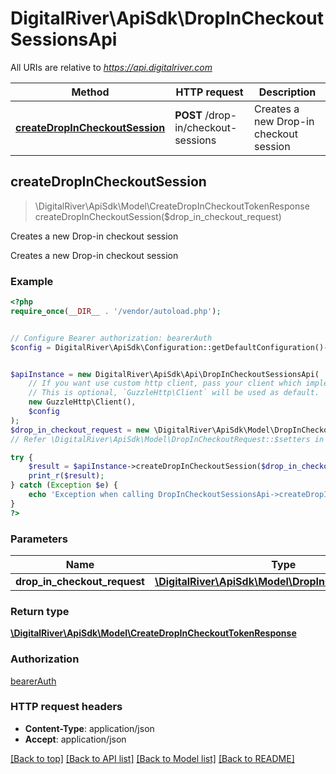 # DigitalRiver\ApiSdk\DropInCheckoutSessionsApi

All URIs are relative to *https://api.digitalriver.com*

Method | HTTP request | Description
------------- | ------------- | -------------
[**createDropInCheckoutSession**](DropInCheckoutSessionsApi.md#createDropInCheckoutSession) | **POST** /drop-in/checkout-sessions | Creates a new Drop-in checkout session



## createDropInCheckoutSession

> \DigitalRiver\ApiSdk\Model\CreateDropInCheckoutTokenResponse createDropInCheckoutSession($drop_in_checkout_request)

Creates a new Drop-in checkout session

Creates a new Drop-in checkout session

### Example

```php
<?php
require_once(__DIR__ . '/vendor/autoload.php');


// Configure Bearer authorization: bearerAuth
$config = DigitalRiver\ApiSdk\Configuration::getDefaultConfiguration()->setAccessToken('YOUR_ACCESS_TOKEN');


$apiInstance = new DigitalRiver\ApiSdk\Api\DropInCheckoutSessionsApi(
    // If you want use custom http client, pass your client which implements `GuzzleHttp\ClientInterface`.
    // This is optional, `GuzzleHttp\Client` will be used as default.
    new GuzzleHttp\Client(),
    $config
);
$drop_in_checkout_request = new \DigitalRiver\ApiSdk\Model\DropInCheckoutRequest(); // \DigitalRiver\ApiSdk\Model\DropInCheckoutRequest | 
// Refer \DigitalRiver\ApiSdk\Model\DropInCheckoutRequest::$setters in digital-river-php/lib/Model/DropInCheckoutRequest.php to set the properties.

try {
    $result = $apiInstance->createDropInCheckoutSession($drop_in_checkout_request);
    print_r($result);
} catch (Exception $e) {
    echo 'Exception when calling DropInCheckoutSessionsApi->createDropInCheckoutSession: ', $e->getMessage(), PHP_EOL;
}
?>
```

### Parameters


Name | Type | Description  | Notes
------------- | ------------- | ------------- | -------------
 **drop_in_checkout_request** | [**\DigitalRiver\ApiSdk\Model\DropInCheckoutRequest**](../Model/DropInCheckoutRequest.md)|  | [optional]

### Return type

[**\DigitalRiver\ApiSdk\Model\CreateDropInCheckoutTokenResponse**](../Model/CreateDropInCheckoutTokenResponse.md)

### Authorization

[bearerAuth](../../README.md#bearerAuth)

### HTTP request headers

- **Content-Type**: application/json
- **Accept**: application/json

[[Back to top]](#) [[Back to API list]](../../README.md#documentation-for-api-endpoints)
[[Back to Model list]](../../README.md#documentation-for-models)
[[Back to README]](../../README.md)

